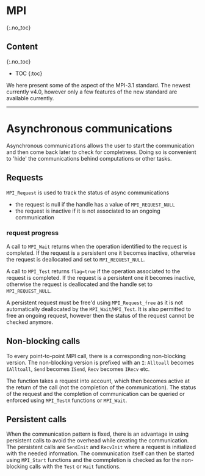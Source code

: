 # MPI
{:.no_toc}

## Content
{:.no_toc}

* TOC
{:toc}

We here present some of the aspect of the MPI-3.1 standard.
The newest currently v4.0, however only a few features of the new standard are available currently.

--------------------------------------------------------------------------------

# Asynchronous communications

Asynchronous communications allows the user to start the communication and then come back later to check for completness.
Doing so is convenient to 'hide' the communications behind computations or other tasks.

## Requests

`MPI_Request` is used to track the status of async communications
- the request is null if the handle has a value of `MPI_REQUEST_NULL`
- the request is inactive if it is not associated to an ongoing communication

### request progress

A call to `MPI_Wait` returns when the operation identified to the request is completed.
If the request is a persistent one it becomes inactive, otherwise the request is deallocated and set to `MPI_REQUEST_NULL`.

A call to `MPI_Test` returns `flag=true` if the operation associated to the request is completed.
If the request is a persistent one it becomes inactive, otherwise the request is deallocated and the handle set to `MPI_REQUEST_NULL`.

A persistent request must be free'd using `MPI_Request_free` as it is not automatically deallocated by the `MPI_Wait`/`MPI_Test`.
It is also permitted to free an ongoing request, however then the status of the request cannot be checked anymore.

## Non-blocking calls

To every point-to-point MPI call, there is a corresponding non-blocking version.
The non-blocking version is prefixed with an `I`: `Alltoall` becomes `IAlltoall`, `Send` becomes `ISend`, `Recv` becomes `IRecv` etc.

The function takes a request into account, which then becomes active at the return of the call (not the completion of the communication).
The status of the request and the completion of communication can be queried or enforced using `MPI_TestX` functions or `MPI_Wait`.

## Persistent calls

When the communication pattern is fixed, there is an advantage in using persistent calls to avoid the overhead while creating the communication.
The persistent calls are `SendInit` and `RecvInit` where a request is initialized with the needed information.
The communication itself can then be started using `MPI_Start` functions and the commpletion is checked as for the non-blocking calls with the `Test` or `Wait` functions.